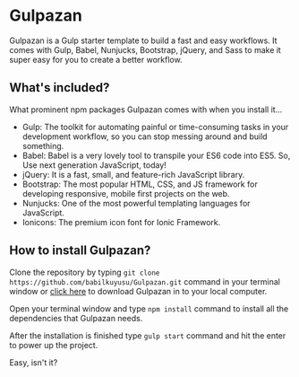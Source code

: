 # Gulpazan
Gulpazan is a Gulp starter template to build a fast and easy workflows. It comes with Gulp, Babel, Nunjucks, Bootstrap, jQuery, and Sass to make it super easy for you to create a better workflow.

## What's included?
What prominent npm packages Gulpazan comes with when you install it...

- Gulp: The toolkit for automating painful or time-consuming tasks in your development workflow, so you can stop messing around and build something.
- Babel: Babel is a very lovely tool to transpile your ES6 code into ES5. So, Use next generation JavaScript, today!
- jQuery: It is a fast, small, and feature-rich JavaScript library.
- Bootstrap: The most popular HTML, CSS, and JS framework for developing responsive, mobile first projects on the web.
- Nunjucks: One of the most powerful templating languages for JavaScript.
- Ionicons: The premium icon font for Ionic Framework.

## How to install Gulpazan?

Clone the repository by typing `git clone https://github.com/babilkuyusu/Gulpazan.git` command in your terminal window or [click here](https://github.com/babilkuyusu/Gulpazan/archive/master.zip) to download Gulpazan in to your local computer.

Open your terminal window and type `npm install` command to install all the dependencies that Gulpazan needs.

After the installation is finished type `gulp start` command and hit the enter to power up the project.

Easy, isn't it?
